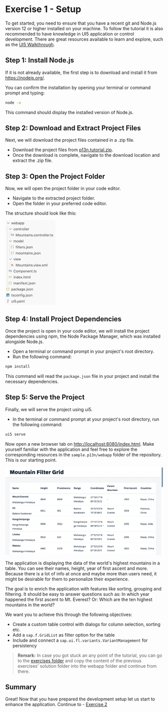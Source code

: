 # Exercise 1 - Setup

To get started, you need to ensure that you have a recent git and Node.js version 12 or higher installed on your machine. To follow the tutorial it is also recommended to have knowledge in UI5 application or control development. There are great resources available to learn and explore, such as the [UI5 Walkthrough](https://sapui5.hana.ondemand.com/#/entity/sap.m.tutorial.walkthrough).

## Step 1: Install Node.js

If it is not already available, the first step is to download and install it from https://nodejs.org/.

You can confirm the installation by opening your terminal or command prompt and typing:

```bash
node -v
```

This command should display the installed version of Node.js.

## Step 2: Download and Extract Project Files

Next, we will download the project files contained in a .zip file.

- Download the project files from [p13n.tutorial.zip](https://pages.github.tools.sap/I516182/openui5-P13nify-Everything/p13n.tutorial.zip).
- Once the download is complete, navigate to the download location and extract the .zip file.

## Step 3: Open the Project Folder

Now, we will open the project folder in your code editor.

- Navigate to the extracted project folder.
- Open the folder in your preferred code editor.

The structure should look like this:

![Application structure](screenshots/ex01_folder.png)

## Step 4: Install Project Dependencies

Once the project is open in your code editor, we will install the project dependencies using npm, the Node Package Manager, which was installed alongside Node.js.

- Open a terminal or command prompt in your project's root directory.
- Run the following command:

```bash
npm install
```

This command will read the `package.json` file in your project and install the necessary dependencies.

## Step 5: Serve the Project

Finally, we will serve the project using ui5.

- In the terminal or command prompt at your project's root directory, run the following command:

```bash
ui5 serve
```

Now open a new browser tab on [http://localhost:8080/index.html](http://localhost:8080/index.html). Make yourself familiar with the application and feel free to explore the corresponding resources in the `sample.p13n/webapp` folder of the repository. This is our starting point.

![Initial application](screenshots/ex01_1.png)

The application is displaying the data of the world's highest mountains in a table. You can see their names, height, year of first ascent and more. Because there is a lot of info at once and maybe more than users need, it might be desirable for them to personalize their experience.

The goal is to enrich the application with features like sorting, grouping and filtering. It should be easy to answer questions such as: In which year happened the first ascent to Mt. Everest? Or: Which are the ten highest mountains in the world?

We want you to achieve this through the following objectives:
- Create a custom table control with dialogs for column selection, sorting etc.
- Add a `sap.f.GridList` as filter option for the table
- Include and connect a `sap.ui.fl.variants.VariantManagement` for persistency


>**Remark:** In case you got stuck an any point of the tutorial, you can go to the [exercises folder](https://github.tools.sap/I516182/openui5-P13nify-Everything/tree/main/exercises) and copy the content of the previous exercises' solution folder into the webapp folder and continue from there.

## Summary

Great! Now that you have prepared the development setup let us start to enhance the application.
Continue to - [Exercise 2](../ex02/)